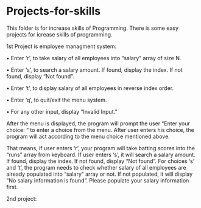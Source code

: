 # Projects-for-skills
This folder is for increase skills of Programming.
There is some easy projects for icrease skills of programming.

1st Project is employee managment system:


• Enter ‘r’, to take salary of all employees into “salary” array of size N.

• Enter ‘s’, to search a salary amount. If found, display the index. If not found, display “Not found”.

• Enter ‘t’, to display salary of all employees in reverse index order.

• Enter ‘q’, to quit/exit the menu system.

• For any other input, display “Invalid Input.”

 

 

After the menu is displayed, the program will prompt the user “Enter your choice: “ to enter a choice from the menu. After user enters his choice, the program will act according to the menu choice mentioned above.

That means, if user enters ‘r’, your program will take batting scores into the “runs” array from keyboard. If user enters ‘s’, it will search a salary amount. If found, display the index. If not found, display “Not found”. For choices ‘s’ and ‘t’, the program needs to check whether salary of all employees are already populated into “salary” array or not. If not populated, it will display “No salary information is found”. Please populate your salary information first.




2nd project:

